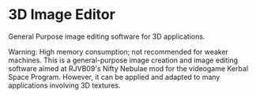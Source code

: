 # 3D Image Editor

General Purpose image editing software for 3D applications.

Warning: High memory consumption; not recommended for weaker machines.
This is a general-purpose image creation and image editing software aimed at RJVB09's Nifty Nebulae mod for the videogame Kerbal Space Program.
However, it can be applied and adapted to many applications involving 3D textures.
